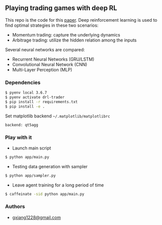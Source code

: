 ## Playing trading games with deep RL

This repo is the code for this [paper](https://arxiv.org/abs/1803.03916).
Deep reinforcement learning is used to find optimal strategies in these two scenarios:
* Momentum trading: capture the underlying dynamics
* Arbitrage trading: utilize the hidden relation among the inputs

Several neural networks are compared: 
* Recurrent Neural Networks (GRU/LSTM)
* Convolutional Neural Network (CNN)
* Multi-Layer Perception (MLP)

### Dependencies

```bash
$ pyenv local 3.6.7
$ pyenv activate drl-trader
$ pip install -r requirements.txt
$ pip install -e .
```

Set matplotlib backend `~/.matplotlib/matplotlibrc`

```text
backend: qt5agg
```

### Play with it

* Launch main script

```bash
$ python app/main.py
```

* Testing data generation with sampler

```bash
$ python app/sampler.py
```

* Leave agent training for a long period of time

```bash
$ caffeinate -sid python app/main.py
```

### Authors

* gxiang1228@gmail.com
